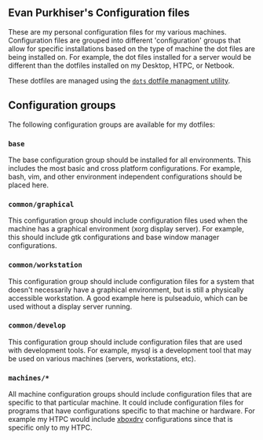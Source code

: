 ## Evan Purkhiser's Configuration files

These are my personal configuration files for my various machines. Configuration
files are grouped into different 'configuration' groups that allow for specific
installations based on the type of machine the dot files are being installed on.
For example, the dot files installed for a server would be different than the
dotfiles installed on my Desktop, HTPC, or Netbook.

These dotfiles are managed using the [`dots` dotfile managment
utility](https://github.com/EvanPurkhiser/dots).

## Configuration groups

The following configuration groups are available for my dotfiles:

### `base`

The base configuration group should be installed for all environments. This
includes the most basic and cross platform configurations. For example, bash,
vim, and other environment independent configurations should be placed here.

### `common/graphical`

This configuration group should include configuration files used when the
machine has a graphical environment (xorg display server). For example, this
should include gtk configurations and base window manager configurations.

### `common/workstation`

This configuration group should include configuration files for a system that
doesn't necessarily have a graphical environment, but is still a physically
accessible workstation. A good example here is pulseaduio, which can be used
without a display server running.

### `common/develop`

This configuration group should include configuration files that are used with
development tools. For example, mysql is a development tool that may be used
on various machines (servers, workstations, etc).

### `machines/*`

All machine configuration groups should include configuration files that are
specific to that particular machine. It could include configuration files for
programs that have configurations specific to that machine or hardware. For
example my HTPC would include
[xboxdrv](http://pingus.seul.org/~grumbel/xboxdrv/) configurations since that is
specific only to my HTPC.
